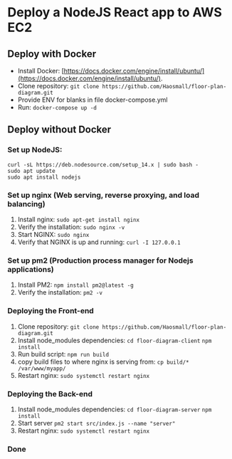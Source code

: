 # Deploy a NodeJS React app to AWS EC2

## Deploy with Docker

- Install Docker: [https://docs.docker.com/engine/install/ubuntu/](https://docs.docker.com/engine/install/ubuntu/).
- Clone repository: `git clone https://github.com/Haosmall/floor-plan-diagram.git`
- Provide ENV for blanks in file docker-compose.yml
- Run: `docker-compose up -d`

## Deploy without Docker

### Set up NodeJS:

    curl -sL https://deb.nodesource.com/setup_14.x | sudo bash -
    sudo apt update
    sudo apt install nodejs

### Set up nginx (Web serving, reverse proxying, and load balancing)

1. Install nginx: `sudo apt-get install nginx`
2. Verify the installation: `sudo nginx -v`
3. Start NGINX: `sudo nginx`
4. Verify that NGINX is up and running: `curl -I 127.0.0.1`

### Set up pm2 (Production process manager for Nodejs applications)

1. Install PM2: `npm install pm2@latest -g`
2. Verify the installation: `pm2 -v`

### Deploying the Front-end

1. Clone repository: `git clone https://github.com/Haosmall/floor-plan-diagram.git`
2. Install node_modules dependencies: `cd floor-diagram-client` `npm install`
3. Run build script: `npm run build`
4. copy build files to where nginx is serving from: `cp build/* /var/www/myapp/`
5. Restart nginx: `sudo systemctl restart nginx`

### Deploying the Back-end

1. Install node_modules dependencies: `cd floor-diagram-server` `npm install`
2. Start server `pm2 start src/index.js --name "server"`
3. Restart nginx: `sudo systemctl restart nginx`

### Done
